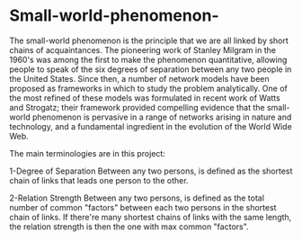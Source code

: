 # Small-world-phenomenon-
The small-world phenomenon is the principle that we are all linked by short chains of acquaintances. The pioneering work of Stanley Milgram in the 1960's was among the first to make the phenomenon quantitative, allowing people to speak of the six degrees of separation between any two people in the United States. Since then, a number of network models have been proposed as frameworks in which to study the problem analytically. One of the most refined of these models was formulated in recent work of Watts and Strogatz; their framework provided compelling evidence that the small-world phenomenon is pervasive in a range of networks arising in nature and technology, and a fundamental ingredient in the evolution of the World Wide Web.

The main terminologies are in this project:

1-Degree of Separation Between any two persons, is defined as the shortest chain of links that leads one person to the other.

2-Relation Strength Between any two persons, is defined as the total number of common "factors" between each two persons in the shortest chain of links. If there're many shortest chains of links with the same length, the relation strength is then the one with max common "factors".
